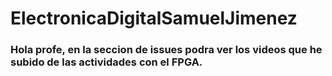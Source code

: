 # ElectronicaDigitalSamuelJimenez

### Hola profe, en la seccion de __issues__ podra ver los videos que he subido de las actividades con el FPGA.
